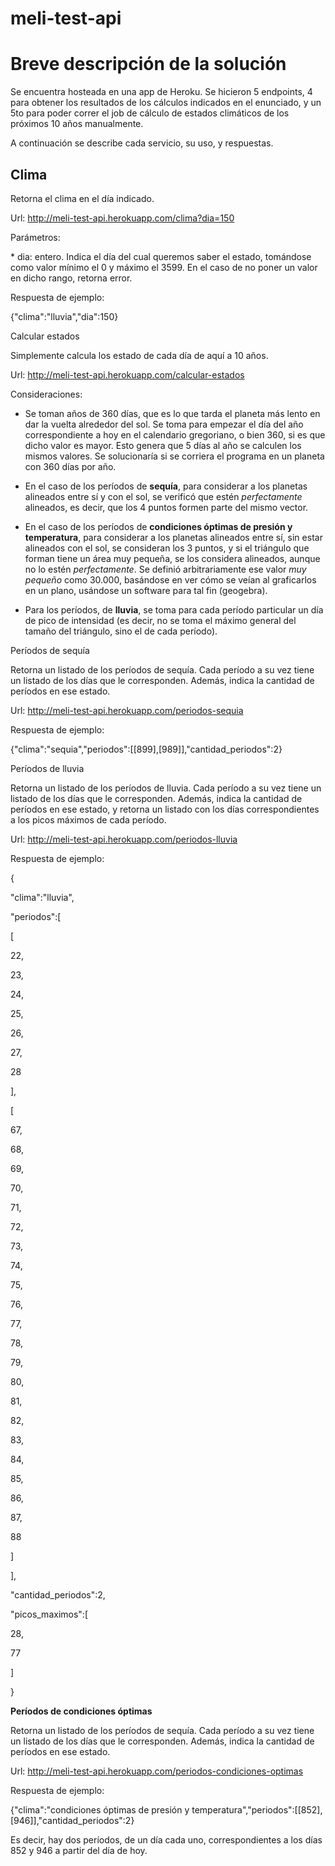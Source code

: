 # meli-test-api

Breve descripción de la solución
================================

Se encuentra hosteada en una app de Heroku. Se hicieron 5 endpoints, 4 para obtener los resultados de los cálculos indicados en el enunciado, y un 5to para poder correr el job de cálculo de estados climáticos de los próximos 10 años manualmente.

A continuación se describe cada servicio, su uso, y respuestas.

Clima
-----

Retorna el clima en el día indicado.

Url: <http://meli-test-api.herokuapp.com/clima?dia=150>

Parámetros:

\* dia: entero. Indica el día del cual queremos saber el estado, tomándose como valor mínimo el 0 y máximo el 3599. En el caso de no poner un valor en dicho rango, retorna error.

Respuesta de ejemplo:

{"clima":"lluvia","dia":150}

Calcular estados

Simplemente calcula los estado de cada día de aquí a 10 años.

Url: http://meli-test-api.herokuapp.com/calcular-estados

Consideraciones:

-   Se toman años de 360 días, que es lo que tarda el planeta más lento en dar la vuelta alrededor del sol. Se toma para empezar el día del año correspondiente a hoy en el calendario gregoriano, o bien 360, si es que dicho valor es mayor. Esto genera que 5 días al año se calculen los mismos valores. Se solucionaría si se corriera el programa en un planeta con 360 días por año.

-   En el caso de los períodos de **sequía**, para considerar a los planetas alineados entre sí y con el sol, se verificó que estén *perfectamente* alineados, es decir, que los 4 puntos formen parte del mismo vector.

-   En el caso de los períodos de **condiciones óptimas de presión y temperatura**, para considerar a los planetas alineados entre sí, sin estar alineados con el sol, se consideran los 3 puntos, y si el triángulo que forman tiene un área muy pequeña, se los considera alineados, aunque no lo estén *perfectamente*. Se definió arbitrariamente ese valor *muy pequeño* como 30.000, basándose en ver cómo se veían al graficarlos en un plano, usándose un software para tal fin (geogebra).
-   Para los períodos, de **lluvia**, se toma para cada período particular un día de pico de intensidad (es decir, no se toma el máximo general del tamaño del triángulo, sino el de cada período).

Períodos de sequía

Retorna un listado de los períodos de sequía. Cada período a su vez tiene un listado de los días que le corresponden. Además, indica la cantidad de períodos en ese estado.

Url: <http://meli-test-api.herokuapp.com/periodos-sequia>

Respuesta de ejemplo:

{"clima":"sequia","periodos":\[\[899\],\[989\]\],"cantidad\_periodos":2}

Períodos de lluvia

Retorna un listado de los períodos de lluvia. Cada período a su vez tiene un listado de los días que le corresponden. Además, indica la cantidad de períodos en ese estado, y retorna un listado con los días correspondientes a los picos máximos de cada período.

Url: <http://meli-test-api.herokuapp.com/periodos-lluvia>

Respuesta de ejemplo:

{

 "clima":"lluvia",

 "periodos":\[

 \[

 22,

 23,

 24,

 25,

 26,

 27,

 28

 \],

 \[

 67,

 68,

 69,

 70,

 71,

 72,

 73,

 74,

 75,

 76,

 77,

 78,

 79,

 80,

 81,

 82,

 83,

 84,

 85,

 86,

 87,

 88

 \]

 \],

 "cantidad\_periodos":2,

 "picos\_maximos":\[

 28,

 77

 \]

}

**Períodos de condiciones óptimas**

Retorna un listado de los períodos de sequía. Cada período a su vez tiene un listado de los días que le corresponden. Además, indica la cantidad de períodos en ese estado.

Url: <http://meli-test-api.herokuapp.com/periodos-condiciones-optimas>

Respuesta de ejemplo:

{"clima":"condiciones óptimas de presión y temperatura","periodos":\[\[852\],\[946\]\],"cantidad\_periodos":2}

Es decir, hay dos períodos, de un día cada uno, correspondientes a los días 852 y 946 a partir del día de hoy.
